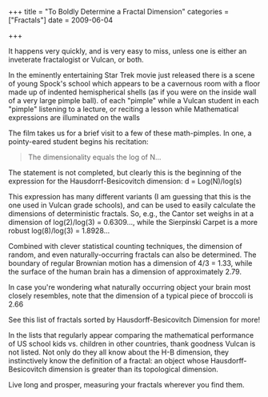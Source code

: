 +++
title = "To Boldly Determine a Fractal Dimension"
categories = ["Fractals"]
date = 2009-06-04


+++


It happens very quickly, and is very easy to miss, unless one is either an inveterate fractalogist or Vulcan, or both.

In the eminently entertaining Star Trek movie just released there is a scene of young Spock's school which appears to be a cavernous room with a floor made up of indented hemispherical shells (as if you were on the inside wall of a very large pimple ball).  of each "pimple" while a Vulcan student in each "pimple" listening to a lecture, or reciting a lesson while Mathematical expressions are illuminated on the walls

The film takes us for a brief visit to a few of these math-pimples. In one, a pointy-eared student begins his recitation:

<blockquote>
The dimensionality equals the log of N...
</blockquote>

The statement is not completed, but clearly this is the beginning of the expression for the  Hausdorrf-Besicovitch dimension:
d = Log(N)/log(s)

This expression has many different variants (I am guessing that this is the one used in Vulcan grade schools), and can be used to easily calculate the dimensions of deterministic fractals. So, e.g., the Cantor set weighs in at a dimension of log(2)/log(3) = 0.6309..., while the Sierpinski Carpet is a more robust log(8)/log(3) = 1.8928...

Combined with clever statistical counting techniques, the dimension of random, and even naturally-occurring fractals can also be determined. The boundary of regular Brownian motion has a dimension of 4/3 = 1.33, while the surface of the human brain has a dimension of approximately 2.79.

In case you're wondering what naturally occurring object your brain most closely resembles, note that the dimension of a typical piece of broccoli is 2.66

See this list of fractals sorted by Hausdorff-Besicovitch Dimension for more!

In the lists that regularly appear comparing the mathematical performance of US school kids vs. children in other countries, thank goodness Vulcan is not listed. Not only do they all know about the H-B dimension, they instinctively know the definition of a fractal: an object whose Hausdorff-Besicovitch dimension is greater than its topological dimension.



Live long and prosper, measuring your fractals wherever you find them.
